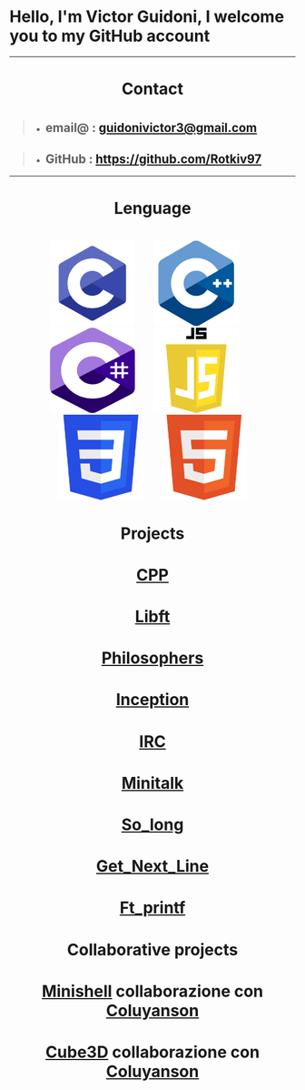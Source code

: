 <link rel="stylesheet" href="index.css">
<div class="text-P">

# Hello, I'm Victor Guidoni, I welcome you to my GitHub account

</div>

---

<div style="text-align: center;">

# Contact
#


</div>

>* ## email@ : guidonivictor3@gmail.com

>* ## GitHub :  https://github.com/Rotkiv97

---

#
#

<div style="text-align: center;">

# Lenguage

#
#

</div>

<div class style="text-align: center;">
    <img src="C.png" width="150vw" height="150vw" title="C language" style="margin-right: 3vw;">
    <img src="CPP.png" width="150vw" height="150vw" title="C++ language" style="margin-right: 3vw;">
    <img src="Csharp.png" width="150vw" height="150vw" title="C# language" style="margin-right: 3vw;">
    <img src="JS.png" width="150vw" height="150vw" title="Java Script language" style="margin-right: 3vw;">
    <img src="CSS.png" width="150vw" height="150vw" title="CSS language"style="margin-right: 3vw;">
    <img src="HTML.png" width="150vw" height="150vw" title="HTML language">
</div>

#
#
#
#
#

<div style="text-align: center;">

# Projects
#
# [CPP](https://github.com/Rotkiv97/CPP)
# [Libft](https://github.com/Rotkiv97/Libft)
# [Philosophers](https://github.com/Rotkiv97/Philosophers)
# [Inception](https://github.com/Rotkiv97/Inception)
# [IRC](https://github.com/Rotkiv97/IRC)
# [Minitalk](https://github.com/Rotkiv97/Minitalk)
# [So_long](https://github.com/Rotkiv97/So_long)
# [Get_Next_Line](https://github.com/Rotkiv97/Get_Next_Line)
# [Ft_printf](https://github.com/Rotkiv97/Ft_printf)
</div>



#

<div style="text-align: center;">

# Collaborative projects
#
# [Minishell](https://github.com/Rotkiv97/minishell) collaborazione con [Coluyanson](https://github.com/Coluyanson)
# [Cube3D](https://github.com/Rotkiv97/cub3D) collaborazione con [Coluyanson](https://github.com/Coluyanson)
</div>